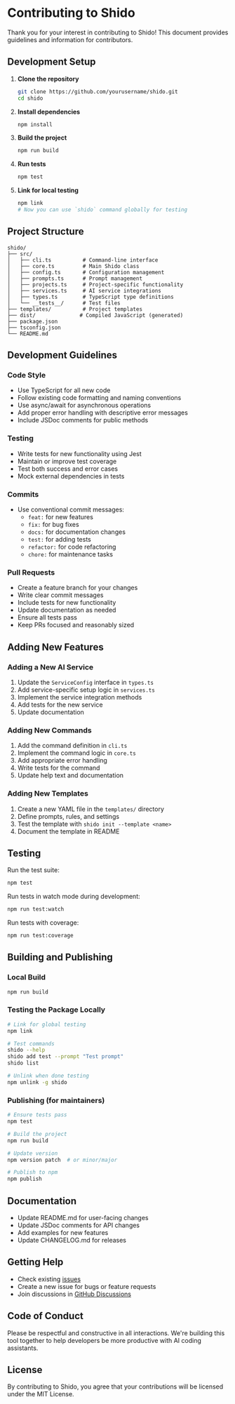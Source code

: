 # Contributing to Shido

Thank you for your interest in contributing to Shido! This document provides guidelines and information for contributors.

## Development Setup

1. **Clone the repository**

   ```bash
   git clone https://github.com/yourusername/shido.git
   cd shido
   ```

2. **Install dependencies**

   ```bash
   npm install
   ```

3. **Build the project**

   ```bash
   npm run build
   ```

4. **Run tests**

   ```bash
   npm test
   ```

5. **Link for local testing**
   ```bash
   npm link
   # Now you can use `shido` command globally for testing
   ```

## Project Structure

```
shido/
├── src/
│   ├── cli.ts          # Command-line interface
│   ├── core.ts         # Main Shido class
│   ├── config.ts       # Configuration management
│   ├── prompts.ts      # Prompt management
│   ├── projects.ts     # Project-specific functionality
│   ├── services.ts     # AI service integrations
│   ├── types.ts        # TypeScript type definitions
│   └── __tests__/      # Test files
├── templates/          # Project templates
├── dist/              # Compiled JavaScript (generated)
├── package.json
├── tsconfig.json
└── README.md
```

## Development Guidelines

### Code Style

- Use TypeScript for all new code
- Follow existing code formatting and naming conventions
- Use async/await for asynchronous operations
- Add proper error handling with descriptive error messages
- Include JSDoc comments for public methods

### Testing

- Write tests for new functionality using Jest
- Maintain or improve test coverage
- Test both success and error cases
- Mock external dependencies in tests

### Commits

- Use conventional commit messages:
  - `feat:` for new features
  - `fix:` for bug fixes
  - `docs:` for documentation changes
  - `test:` for adding tests
  - `refactor:` for code refactoring
  - `chore:` for maintenance tasks

### Pull Requests

- Create a feature branch for your changes
- Write clear commit messages
- Include tests for new functionality
- Update documentation as needed
- Ensure all tests pass
- Keep PRs focused and reasonably sized

## Adding New Features

### Adding a New AI Service

1. Update the `ServiceConfig` interface in `types.ts`
2. Add service-specific setup logic in `services.ts`
3. Implement the service integration methods
4. Add tests for the new service
5. Update documentation

### Adding New Commands

1. Add the command definition in `cli.ts`
2. Implement the command logic in `core.ts`
3. Add appropriate error handling
4. Write tests for the command
5. Update help text and documentation

### Adding New Templates

1. Create a new YAML file in the `templates/` directory
2. Define prompts, rules, and settings
3. Test the template with `shido init --template <name>`
4. Document the template in README

## Testing

Run the test suite:

```bash
npm test
```

Run tests in watch mode during development:

```bash
npm run test:watch
```

Run tests with coverage:

```bash
npm run test:coverage
```

## Building and Publishing

### Local Build

```bash
npm run build
```

### Testing the Package Locally

```bash
# Link for global testing
npm link

# Test commands
shido --help
shido add test --prompt "Test prompt"
shido list

# Unlink when done testing
npm unlink -g shido
```

### Publishing (for maintainers)

```bash
# Ensure tests pass
npm test

# Build the project
npm run build

# Update version
npm version patch  # or minor/major

# Publish to npm
npm publish
```

## Documentation

- Update README.md for user-facing changes
- Update JSDoc comments for API changes
- Add examples for new features
- Update CHANGELOG.md for releases

## Getting Help

- Check existing [issues](https://github.com/yourusername/shido/issues)
- Create a new issue for bugs or feature requests
- Join discussions in [GitHub Discussions](https://github.com/yourusername/shido/discussions)

## Code of Conduct

Please be respectful and constructive in all interactions. We're building this tool together to help developers be more productive with AI coding assistants.

## License

By contributing to Shido, you agree that your contributions will be licensed under the MIT License.
